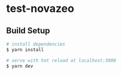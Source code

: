 # test-novazeo

## Build Setup

```bash
# install dependencies
$ yarn install

# serve with hot reload at localhost:3000
$ yarn dev
```

